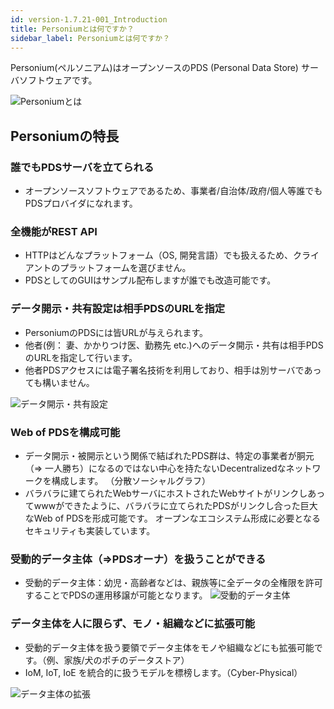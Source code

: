 ```yaml
---
id: version-1.7.21-001_Introduction
title: Personiumとは何ですか？
sidebar_label: Personiumとは何ですか？
---
```


Personium(ペルソニアム)はオープンソースのPDS (Personal Data Store) サーバソフトウェアです。

![Personiumとは](assets/Personium.png "Personiumとは")

## Personiumの特長

### 誰でもPDSサーバを立てられる

* オープンソースソフトウェアであるため、事業者/自治体/政府/個人等誰でもPDSプロバイダになれます。

### 全機能がREST API

* HTTPはどんなプラットフォーム（OS, 開発言語）でも扱えるため、クライアントのプラットフォームを選びません。
* PDSとしてのGUIはサンプル配布しますが誰でも改造可能です。

### データ開示・共有設定は相手PDSのURLを指定

* PersoniumのPDSには皆URLが与えられます。
* 他者(例： 妻、かかりつけ医、勤務先 etc.)へのデータ開示・共有は相手PDSのURLを指定して行います。
* 他者PDSアクセスには電子署名技術を利用しており、相手は別サーバであっても構いません。

![データ開示・共有設定](assets/DisclosureData.png "データ開示・共有設定")

### Web of PDSを構成可能
* データ開示・被開示という関係で結ばれたPDS群は、特定の事業者が胴元（⇒ 一人勝ち）になるのではない中心を持たないDecentralizedなネットワークを構成します。 （分散ソーシャルグラフ）
* バラバラに建てられたWebサーバにホストされたWebサイトがリンクしあってwwwができたように、バラバラに立てられたPDSがリンクし合った巨大なWeb of PDSを形成可能です。
オープンなエコシステム形成に必要となるセキュリティも実装しています。

### 受動的データ主体（⇒PDSオーナ）を扱うことができる

* 受動的データ主体：幼児・高齢者などは、親族等に全データの全権限を許可することでPDSの運用移譲が可能となります。
![受動的データ主体](assets/PassiveDataSubject.png "受動的データ主体")

### データ主体を人に限らず、モノ・組織などに拡張可能

* 受動的データ主体を扱う要領でデータ主体をモノや組織などにも拡張可能です。（例、家族/犬のポチのデータストア）
* IoM, IoT, IoE を統合的に扱うモデルを標榜します。（Cyber-Physical）

![データ主体の拡張](assets/ExpansionDataSubject.png "データ主体の拡張")

